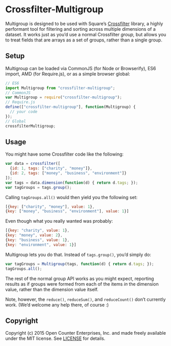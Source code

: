# Crossfilter-Multigroup

Multigroup is designed to be used with Square’s [Crossfilter](https://square.github.io/crossfilter/) library, a highly performant tool for filtering and sorting across multiple dimensions of a dataset. It works just as you’d use a normal Crossfilter *group,* but allows you to treat fields that are arrays as a set of groups, rather than a single group.

## Setup

Multigroup can be loaded via CommonJS (for Node or Browserify), ES6 import, AMD (for Require.js), or as a simple browser global:

```javascript
// ES6
import Multigroup from "crossfilter-multigroup";
// CommonJS
var Multigroup = require("crossfilter-multigroup");
// Require.js
define(["crossfilter-multigroup"], function(Multigroup) {
  // your code
});
// Global
crossfilterMultigroup;
```

## Usage

You might have some Crossfilter code like the following:

```javascript
var data = crossfilter([
  {id: 1, tags: ["charity", "money"]},
  {id: 2, tags: ["money", "business", "environment"]}
]);
var tags = data.dimension(function(d) { return d.tags; });
var tagGroups = tags.group();
```

Calling `tagGroups.all()` would then yield you the following set:

```javascript
[{key: ["charity", "money"], value: 1},
{key: ["money", "business", "environment"], value: 1}]
```

Even though what you really wanted was probably:

```javascript
[{key: "charity", value: 1},
{key: "money", value: 2},
{key: "business", value: 1},
{key: "environment", value: 1}]
```

Multigroup lets you do that. Instead of `tags.group()`, you’d simply do:

```javascript
var tagGroups = Multigroup(tags, function(d) { return d.tags; });
tagGroups.all();
```

The rest of the normal group API works as you might expect, reporting results as if groups were formed from each of the items *in* the dimension value, rather than the dimension value itself.

Note, however, the `reduce()`, `reduceSum()`, and `reduceCount()` don’t currently work. (We’d welcome any help there, of course :)

## Copyright

Copyright (c) 2015 Open Counter Enterprises, Inc. and made freely available under the MIT license. See [LICENSE][] for details.

[license]: https://github.com/opencounter/crossfilter-multigroup/blob/master/LICENSE
